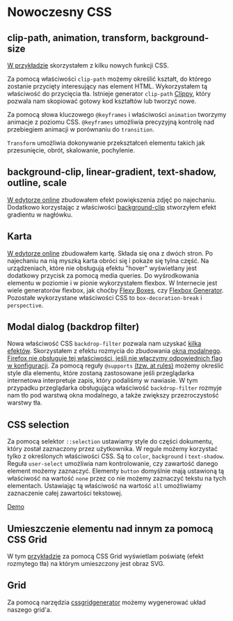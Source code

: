 # Nowoczesny CSS

## clip-path, animation, transform, background-size

[W przykładzie](https://codepen.io/morawskim/full/WNQjXpz) skorzystałem z kilku nowych funkcji CSS.

Za pomocą właściwości `clip-path` możemy określić kształt, do którego zostanie przycięty interesujący nas element HTML.
Wykorzystałem tą właściwość do przycięcia tła. Istnieje generator `clip-path` [Clippy](https://bennettfeely.com/clippy/), który pozwala nam skopiować gotowy kod kształtów lub tworzyć nowe.

Za pomocą słowa kluczowego `@keyframes` i właściwości `animation` tworzymy animacje z poziomu CSS. `@keyframes` umożliwia precyzyjną kontrolę nad przebiegiem animacji w porównaniu do `transition`.

`Transform` umożliwia dokonywanie przekształceń elementu takich jak przesunięcie, obrót, skalowanie, pochylenie.

## background-clip, linear-gradient, text-shadow, outline, scale

[W edytorze online](https://codepen.io/morawskim/full/eYpGVGZ) zbudowałem efekt powiększenia zdjęć po najechaniu. Dodatkowo korzystając z właściwości [background-clip](https://developer.mozilla.org/en-US/docs/Web/CSS/background-clip) stworzyłem efekt gradientu w nagłówku.

## Karta

[W edytorze online](https://codepen.io/morawskim/full/YzyrLPX) zbudowałem kartę. Składa się ona z dwóch stron. Po najechaniu na nią myszką karta obróci się i pokaże się tylna część. Na urządzeniach, które nie obsługują efektu "hover" wyświetlany jest dodatkowy przycisk za pomocą media queries.  Do wyśrodkowania elementu w poziomie i w pionie wykorzystałem flexbox. W Internecie jest wiele generatorów flexbox, jak choćby [Flexy Boxes](https://the-echoplex.net/flexyboxes/), czy [Flexbox Generator](https://loading.io/flexbox/). Pozostałe wykorzystane właściwości CSS to `box-decoration-break` i `perspective`.

## Modal dialog (backdrop filter)

Nowa właściwość CSS `backdrop-filter` pozwala nam uzyskać [kilka efektów](https://developer.mozilla.org/en-US/docs/Web/CSS/backdrop-filter). Skorzystałem z efektu rozmycia do zbudowania [okna modalnego](https://codepen.io/morawskim/full/jObxvJr). [Firefox nie obsługuje tej właściwości, jeśli nie włączymy odpowiednich flag w konfiguracji](https://caniuse.com/#feat=css-backdrop-filter). Za pomocą reguły `@supports` [(tzw. at rules)](https://developer.mozilla.org/en-US/docs/Web/CSS/@supports) możemy określić style dla elementu, które zostaną zastosowane jeśli przeglądarka internetowa interpretuje zapis, który podaliśmy w nawiasie. W tym przypadku przeglądarka obsługująca właściwość `backdrop-filter` rozmyje nam tło pod warstwą okna modalnego, a także zwiększy przezroczystość warstwy tła.

## CSS selection

Za pomocą selektor `::selection` ustawiamy style do części dokumentu, który został zaznaczony przez użytkownika. W regule możemy korzystać tylko z określonych właściwości CSS. Są to `color`, `background` i `text-shadow`. Reguła `user-select` umożliwia nam kontrolowanie, czy zawartość danego element możemy zaznaczyć. Elementy `button` domyślnie mają ustawioną tą właściwość na wartość `none` przez co nie możemy zaznaczyć tekstu na tych elementach. Ustawiając tą właściwość na wartość `all` umożliwiamy zaznaczenie całej zawartości tekstowej.

[Demo](https://codepen.io/morawskim/full/WNQXNXx)

## Umieszczenie elementu nad innym za pomocą CSS Grid

W tym [przykładzie](https://codepen.io/morawskim/pen/abgjyYB) za pomocą CSS Grid wyświetlam poświatę (efekt rozmytego tła) na którym umieszczony jest obraz SVG.

## Grid

Za pomocą narzędzia [cssgridgenerator](https://cssgridgenerator.io/) możemy wygenerować układ naszego grid'a.
